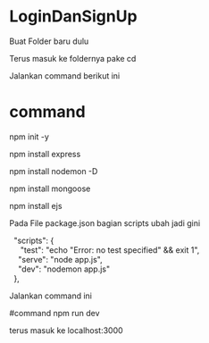 # LoginDanSignUp
Buat Folder baru dulu

Terus masuk ke foldernya pake cd

Jalankan command berikut ini

# command
npm init -y

npm install express

npm install nodemon -D

npm install mongoose

npm install ejs

Pada File package.json bagian scripts ubah jadi gini

&nbsp;&nbsp;"scripts": { <br/>
&nbsp;&nbsp;&nbsp;&nbsp;    "test": "echo \"Error: no test specified\" && exit 1", <br/>
    &nbsp;&nbsp;&nbsp;&nbsp;"serve": "node app.js", <br/>
    &nbsp;&nbsp;&nbsp;&nbsp;"dev": "nodemon app.js" <br/>
&nbsp;&nbsp;}, <br/>



Jalankan command ini

#command
npm run dev

terus masuk ke localhost:3000

